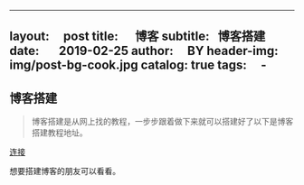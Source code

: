
---
layout:     post
title:      博客
subtitle:   博客搭建
date:       2019-02-25
author:     BY
header-img: img/post-bg-cook.jpg
catalog: true
tags:
    - 
---

## 博客搭建
> 博客搭建是从网上找的教程，一步步跟着做下来就可以搭建好了以下是博客搭建教程地址。

[连接](https://www.jianshu.com/p/e68fba58f75c?_blank)

想要搭建博客的朋友可以看看。